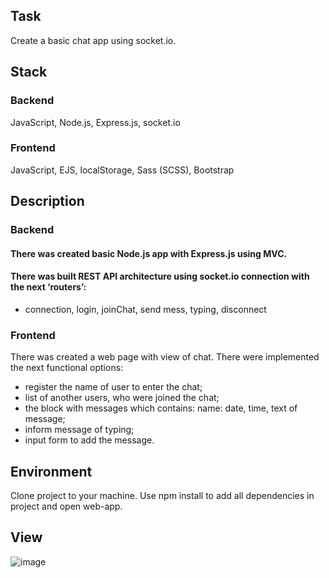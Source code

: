 ## Task
Create a basic chat app using socket.io.

## Stack

### Backend
JavaScript, Node.js, Express.js, socket.io
### Frontend
JavaScript, EJS, localStorage, Sass (SCSS), Bootstrap

## Description

### Backend
#### There was created basic Node.js app with Express.js using MVC.
#### There was built REST API architecture using socket.io connection with the next ‘routers’:
-	connection, login, joinChat, send mess, typing, disconnect
	
### Frontend
There was created a web page with view of chat.
There were implemented the next functional options:
-	register the name of user to enter the chat;
-	list of another users, who were joined the chat;
-	the block with messages which contains: name: date, time, text of message;
-	inform message of typing;
-	input form to add the message.

## Environment
Clone project to your machine. Use npm install to add all dependencies in project and open web-app.

## View
![image](https://user-images.githubusercontent.com/46706194/147856968-11870549-0196-4289-9c06-ed4b67084070.png)
